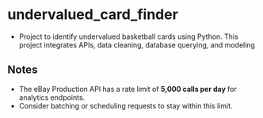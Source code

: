 # undervalued_card_finder
- Project to identify undervalued basketball cards using Python. This project integrates APIs, data cleaning, database querying, and modeling

## Notes
- The eBay Production API has a rate limit of **5,000 calls per day** for analytics endpoints.
- Consider batching or scheduling requests to stay within this limit.